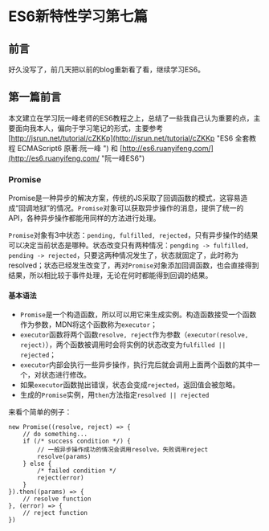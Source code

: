 # ES6新特性学习第七篇 #

## 前言 ##

好久没写了，前几天把以前的blog重新看了看，继续学习ES6。

## 第一篇前言 ##

本文建立在学习阮一峰老师的ES6教程之上，总结了一些我自己认为重要的点，主要面向我本人，偏向于学习笔记的形式，主要参考 [http://jsrun.net/tutorial/cZKKp](http://jsrun.net/tutorial/cZKKp "ES6 全套教程 ECMAScript6 原著:阮一峰 ") 和 [http://es6.ruanyifeng.com/](http://es6.ruanyifeng.com/ "阮一峰ES6")

### Promise

Promise是一种异步的解决方案，传统的JS采取了回调函数的模式，这容易造成“回调地狱”的情况。`Promise`对象可以获取异步操作的消息，提供了统一的API，各种异步操作都能用同样的方法进行处理。

`Promise`对象有3中状态：`pending, fulfilled, rejected`，只有异步操作的结果可以决定当前状态是哪种。状态改变只有两种情况：`pengding -> fulfilled, pending -> rejected`，只要这两种情况发生了，状态就固定了，此时称为resolved；状态已经发生改变了，再对`Promise`对象添加回调函数，也会直接得到结果，所以相比较于事件处理，无论在何时都能得到回调的结果。

#### 基本语法

- `Promise`是一个构造函数，所以可以用它来生成实例。构造函数接受一个函数作为参数，MDN将这个函数称为`executor`；
- `executor`函数将两个函数`resolve, reject`作为参数（`executor(resolve, reject)`），两个函数被调用时会将实例的状态改变为`fulfilled || rejected`；
- `executor`内部会执行一些异步操作，执行完后就会调用上面两个函数的其中一个，对状态进行修改。
- 如果`executor`函数抛出错误，状态会变成`rejected`，返回值会被忽略。
- 生成的`Promise`实例，用`then`方法指定`resolved || rejected`

来看个简单的例子：

    new Promise((resolve, reject) => {
        // do something...
        if (/* success condition */) {
            // 一般异步操作成功的情况会调用resolve，失败调用reject
            resolve(params)
        } else {
            /* failed condition */
            reject(error)
        }
    }).then((params) => {
        // resolve function
    }, (error) => {
        // reject function
    })

